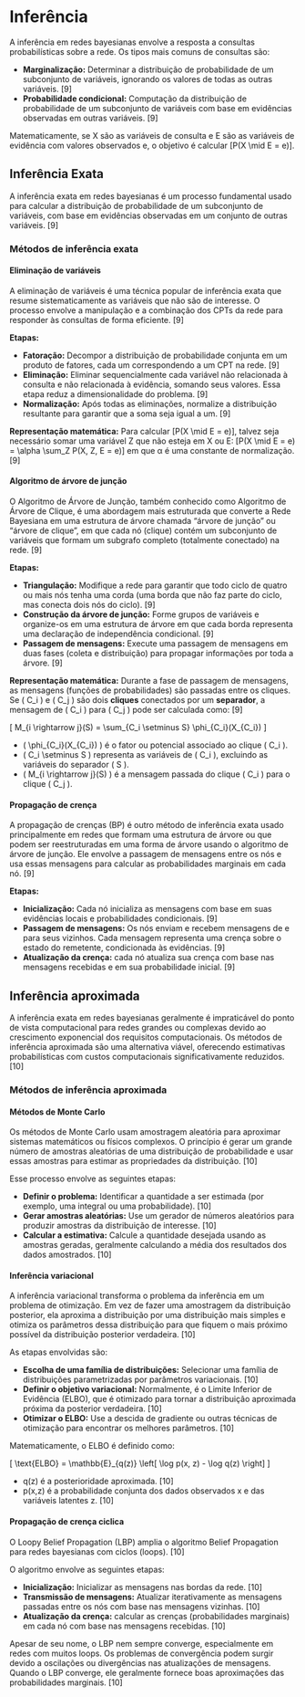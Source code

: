 # Inferência

A inferência em redes bayesianas envolve a resposta a consultas probabilísticas sobre a rede. Os tipos mais comuns de consultas são:

- **Marginalização:** Determinar a distribuição de probabilidade de um subconjunto de variáveis, ignorando os valores de todas as outras variáveis. [9]
- **Probabilidade condicional:** Computação da distribuição de probabilidade de um subconjunto de variáveis com base em evidências observadas em outras variáveis. [9]

Matematicamente, se X são as variáveis de consulta e E são as variáveis de evidência com valores observados e, o objetivo é calcular \[P(X \mid E = e)\].

## Inferência Exata

A inferência exata em redes bayesianas é um processo fundamental usado para calcular a distribuição de probabilidade de um subconjunto de variáveis, com base em evidências observadas em um conjunto de outras variáveis. [9]

### Métodos de inferência exata

#### Eliminação de variáveis

A eliminação de variáveis é uma técnica popular de inferência exata que resume sistematicamente as variáveis que não são de interesse. O processo envolve a manipulação e a combinação dos CPTs da rede para responder às consultas de forma eficiente. [9]

**Etapas:**

- **Fatoração:** Decompor a distribuição de probabilidade conjunta em um produto de fatores, cada um correspondendo a um CPT na rede. [9]
- **Eliminação:** Eliminar sequencialmente cada variável não relacionada à consulta e não relacionada à evidência, somando seus valores. Essa etapa reduz a dimensionalidade do problema. [9]
- **Normalização:** Após todas as eliminações, normalize a distribuição resultante para garantir que a soma seja igual a um. [9]

**Representação matemática:** Para calcular \[P(X \mid E = e)\], talvez seja necessário somar uma variável Z que não esteja em X ou E: \[P(X \mid E = e) = \alpha \sum_Z P(X, Z, E = e)\] em que α é uma constante de normalização. [9]

#### Algoritmo de árvore de junção

O Algoritmo de Árvore de Junção, também conhecido como Algoritmo de Árvore de Clique, é uma abordagem mais estruturada que converte a Rede Bayesiana em uma estrutura de árvore chamada “árvore de junção” ou “árvore de clique”, em que cada nó (clique) contém um subconjunto de variáveis que formam um subgrafo completo (totalmente conectado) na rede. [9]

**Etapas:**

- **Triangulação:** Modifique a rede para garantir que todo ciclo de quatro ou mais nós tenha uma corda (uma borda que não faz parte do ciclo, mas conecta dois nós do ciclo). [9]
- **Construção da árvore de junção:** Forme grupos de variáveis e organize-os em uma estrutura de árvore em que cada borda representa uma declaração de independência condicional. [9]
- **Passagem de mensagens:** Execute uma passagem de mensagens em duas fases (coleta e distribuição) para propagar informações por toda a árvore. [9]

**Representação matemática:** Durante a fase de passagem de mensagens, as mensagens (funções de probabilidades) são passadas entre os cliques. Se \( C_i \) e \( C_j \) são dois **cliques** conectados por um **separador**, a mensagem de \( C_i \) para \( C_j \) pode ser calculada como: [9]

\[
M_{i \rightarrow j}(S) = \sum_{C_i \setminus S} \phi_{C_i}(X_{C_i})
\]

- \( \phi_{C_i}(X_{C_i}) \) é o fator ou potencial associado ao clique \( C_i \).
- \( C_i \setminus S \) representa as variáveis de \( C_i \), excluindo as variáveis do separador \( S \).
- \( M_{i \rightarrow j}(S) \) é a mensagem passada do clique \( C_i \) para o clique \( C_j \).

#### Propagação de crença

A propagação de crenças (BP) é outro método de inferência exata usado principalmente em redes que formam uma estrutura de árvore ou que podem ser reestruturadas em uma forma de árvore usando o algoritmo de árvore de junção. Ele envolve a passagem de mensagens entre os nós e usa essas mensagens para calcular as probabilidades marginais em cada nó. [9]

**Etapas:**

- **Inicialização:** Cada nó inicializa as mensagens com base em suas evidências locais e probabilidades condicionais. [9]
- **Passagem de mensagens:** Os nós enviam e recebem mensagens de e para seus vizinhos. Cada mensagem representa uma crença sobre o estado do remetente, condicionada às evidências. [9]
- **Atualização da crença:** cada nó atualiza sua crença com base nas mensagens recebidas e em sua probabilidade inicial. [9]

## Inferência aproximada

A inferência exata em redes bayesianas geralmente é impraticável do ponto de vista computacional para redes grandes ou complexas devido ao crescimento exponencial dos requisitos computacionais. Os métodos de inferência aproximada são uma alternativa viável, oferecendo estimativas probabilísticas com custos computacionais significativamente reduzidos. [10]

### Métodos de inferência aproximada

#### Métodos de Monte Carlo

Os métodos de Monte Carlo usam amostragem aleatória para aproximar sistemas matemáticos ou físicos complexos. O princípio é gerar um grande número de amostras aleatórias de uma distribuição de probabilidade e usar essas amostras para estimar as propriedades da distribuição. [10]

Esse processo envolve as seguintes etapas:

- **Definir o problema:** Identificar a quantidade a ser estimada (por exemplo, uma integral ou uma probabilidade). [10]
- **Gerar amostras aleatórias:** Use um gerador de números aleatórios para produzir amostras da distribuição de interesse. [10]
- **Calcular a estimativa:** Calcule a quantidade desejada usando as amostras geradas, geralmente calculando a média dos resultados dos dados amostrados. [10]

#### Inferência variacional

A inferência variacional transforma o problema da inferência em um problema de otimização. Em vez de fazer uma amostragem da distribuição posterior, ela aproxima a distribuição por uma distribuição mais simples e otimiza os parâmetros dessa distribuição para que fiquem o mais próximo possível da distribuição posterior verdadeira. [10]

As etapas envolvidas são:

- **Escolha de uma família de distribuições:** Selecionar uma família de distribuições parametrizadas por parâmetros variacionais. [10]
- **Definir o objetivo variacional:** Normalmente, é o Limite Inferior de Evidência (ELBO), que é otimizado para tornar a distribuição aproximada próxima da posterior verdadeira. [10]
- **Otimizar o ELBO:** Use a descida de gradiente ou outras técnicas de otimização para encontrar os melhores parâmetros. [10]

Matematicamente, o ELBO é definido como:

\[
\text{ELBO} = \mathbb{E}_{q(z)} \left[ \log p(x, z) - \log q(z) \right]
\]

- q(z) é a posterioridade aproximada. [10]
- p(x,z) é a probabilidade conjunta dos dados observados x e das variáveis latentes z. [10]

#### Propagação de crença ciclica

O Loopy Belief Propagation (LBP) amplia o algoritmo Belief Propagation para redes bayesianas com ciclos (loops). [10]

O algoritmo envolve as seguintes etapas:

- **Inicialização:** Inicializar as mensagens nas bordas da rede. [10]
- **Transmissão de mensagens:** Atualizar iterativamente as mensagens passadas entre os nós com base nas mensagens vizinhas. [10]
- **Atualização da crença:** calcular as crenças (probabilidades marginais) em cada nó com base nas mensagens recebidas. [10]

Apesar de seu nome, o LBP nem sempre converge, especialmente em redes com muitos loops. Os problemas de convergência podem surgir devido a oscilações ou divergências nas atualizações de mensagens. Quando o LBP converge, ele geralmente fornece boas aproximações das probabilidades marginais. [10]